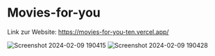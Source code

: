 ﻿# Movies-for-you
 Link zur Website: https://movies-for-you-ten.vercel.app/

 
![Screenshot 2024-02-09 190415](https://github.com/fredwardp/Movies-for-you/assets/148052437/53e487d0-a370-4af7-97e7-38c1cf863d83)
![Screenshot 2024-02-09 190428](https://github.com/fredwardp/Movies-for-you/assets/148052437/b8b4760e-4ef0-4b49-9a83-af33675f73fe)
